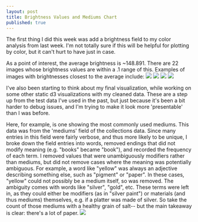 ```yaml
---
layout: post
title: Brightness Values and Mediums Chart
published: true
---
```

The first thing I did this week was add a brightness field to my color analysis from last week. I'm not totally sure if this will be helpful for plotting by color, but it can't hurt to have just in case. 

As a point of interest, the average brightness is ~148.891. There are 22 images whose brightness values are within a .1 range of this. Examples of images with brightnesses closest to the average include: 
![](/is-project/img/week08-bright1.jpg)
![](/is-project/img/week08-bright2.jpg)
![](/is-project/img/week08-bright3.jpg)
![](/is-project/img/week08-bright4.jpg)

I've also been starting to think about my final visualization, while working on some other static d3 visualizations with my cleaned data. These are a step up from the test data I've used in the past, but just because it's been a bit harder to debug issues, and I'm trying to make it look more 'presentable' than I was before.

Here, for example, is one showing the most commonly used mediums. This data was from the 'mediums' field of the collections data. Since many entries in this field were fairly verbose, and thus more likely to be unique, I broke down the field entries into words, removed endings that did not modify meaning (e.g. "books" became "book"), and recorded the frequency of each term. I removed values that were unambiguously modifiers rather than mediums, but did not remove cases where the meaning was potentially ambiguous. For example, a word like "yellow" was always an adjective describing something else, such as "pigment" or "paper". In these cases, "yellow" could not possibly be a medium itself, so was removed. The ambiguity comes with words like "silver", "gold", etc. These terms were left in, as they could either be modifiers (as in "silver paint") or materials (and thus mediums) themselves, e.g. if a platter was made of silver. So take the count of those mediums with a healthy grain of salt-- but the main takeaway is clear: there's a lot of paper. 
![](/is-project/img/week08-common-mediums.png)



